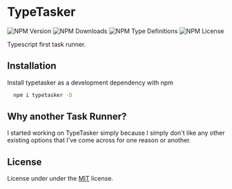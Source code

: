 # TypeTasker
![NPM Version](https://img.shields.io/npm/v/typetasker)
![NPM Downloads](https://img.shields.io/npm/dw/typeTasker)
![NPM Type Definitions](https://img.shields.io/npm/types/typetasker)
![NPM License](https://img.shields.io/npm/l/typetasker)

Typescript first task runner.

## Installation

Install typetasker as a development dependency with npm

```bash
  npm i typetasker -D
```

## Why another Task Runner?
I started working on TypeTasker simply because I simply don't like any other existing options that I've come across for one reason or another.


## License

License under under the [MIT](https://choosealicense.com/licenses/mit/) license.
